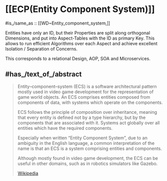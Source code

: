 
# [[ECP(Entity Component System)]] 

#is_/same_as :: [[WD~Entity_component_system,]] 

Entities have only an ID, but their Properties are split along orthogonal Dimensions, 
and put into Aspect-Tables with the ID as primary Key. 
This allows to run efficient Algorithms over each Aspect and achieve excellent Isolation / 
Separation of Concerns. 

This corresponds to a relational Design, AOP, SOA and Microservices. 

## #has_/text_of_/abstract 

> Entity–component–system (ECS) is a software architectural pattern 
> mostly used in video game development for the representation of game world objects. 
> An ECS comprises entities composed from components of data, 
> with systems which operate on the components.
>
> ECS follows the principle of composition over inheritance, 
> meaning that every entity is defined not by a type hierarchy, 
> but by the components that are associated with it. 
> Systems act globally over all entities which have the required components.
>
> Especially when written “Entity Component System”, 
> due to an ambiguity in the English language, 
> a common interpretation of the name is that an ECS is a system comprising 
> entities and components. 
>
> Although mostly found in video game development, 
> the ECS can be useful in other domains, such as in robotics simulators like Gazebo.
>
> [Wikipedia](https://en.wikipedia.org/wiki/Entity%20component%20system) 




